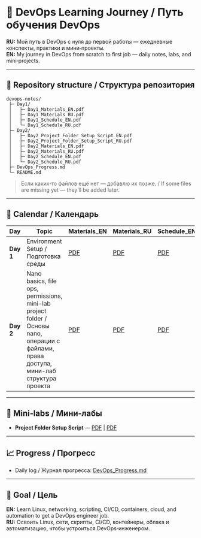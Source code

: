 # 📌 DevOps Learning Journey / Путь обучения DevOps

**RU:** Мой путь в DevOps с нуля до первой работы — ежедневные конспекты, практики и мини‑проекты.  
**EN:** My journey in DevOps from scratch to first job — daily notes, labs, and mini‑projects.

---

## 📂 Repository structure / Структура репозитория
```
devops-notes/
 ├─ Day1/
 │   ├─ Day1_Materials_EN.pdf
 │   ├─ Day1_Materials_RU.pdf
 │   ├─ Day1_Schedule_EN.pdf
 │   └─ Day1_Schedule_RU.pdf
 ├─ Day2/
 │   ├─ Day2_Project_Folder_Setup_Script_EN.pdf
 │   ├─ Day2_Project_Folder_Setup_Script_RU.pdf
 │   ├─ Day2_Materials_EN.pdf
 │   ├─ Day2_Materials_RU.pdf
 │   ├─ Day2_Schedule_EN.pdf
 │   └─ Day2_Schedule_RU.pdf
 ├─ DevOps_Progress.md
 └─ README.md
```

> Если каких‑то файлов ещё нет — добавлю их позже. / If some files are missing yet — they’ll be added later.

---

## 📅 Calendar / Календарь
| Day | Topic | Materials_EN | Materials_RU | Schedule_EN | Schedule_RU |
|-----|-------|-----------|----------|----------|----------|
| **Day 1** | Environment Setup / Подготовка среды | [PDF](Day1/Day1_Materials_EN.pdf) | [PDF](Day1/Day1_Materials_RU.pdf) | [PDF](Day1/Day1_Schedule_EN.pdf) | [PDF](Day1/Day1_Schedule_RU.pdf) |
| **Day 2** | Nano basics, file ops, permissions, mini-lab project folder / Основы nano, операции с файлами, права доступа, мини-лаб структура проекта | [PDF](Day2/Day2_Materials_EN.pdf) | [PDF](Day2/Day2_Materials_RU.pdf) | [PDF](Day2/Day2_Schedule_EN.pdf) | [PDF](Day2/Day2_Schedule_RU.pdf) |

---

## 🧪 Mini‑labs / Мини‑лабы
- **Project Folder Setup Script** — [PDF](Day2/Day2_Project_Folder_Setup_Script_EN.pdf) | [PDF](Day2/Day2_Project_Folder_Setup_Script_RU.pdf)

---

## 📈 Progress / Прогресс
- Daily log / Журнал прогресса: [DevOps_Progress.md](DevOps_Progress.md)

---

## 🎯 Goal / Цель
**EN:** Learn Linux, networking, scripting, CI/CD, containers, cloud, and automation to get a DevOps engineer job.  
**RU:** Освоить Linux, сети, скрипты, CI/CD, контейнеры, облака и автоматизацию, чтобы устроиться DevOps‑инженером.

